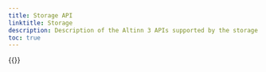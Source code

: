```yaml
---
title: Storage API
linktitle: Storage
description: Description of the Altinn 3 APIs supported by the storage component in the Altinn 3 Platform.
toc: true
---
```


{{<children>}}